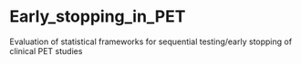 # Early_stopping_in_PET
Evaluation of statistical frameworks for sequential testing/early stopping of clinical PET studies 
